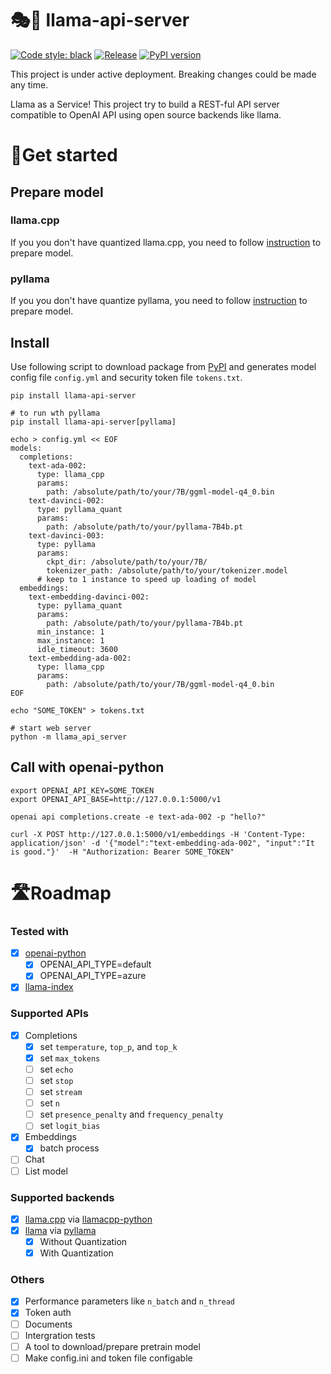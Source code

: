 🎭🦙 llama-api-server
=======

[![Code style: black](https://img.shields.io/badge/code%20style-black-000000.svg)](https://github.com/psf/black)
[![Release](https://github.com/iaalm/llama-api-server/actions/workflows/release.yml/badge.svg)](https://github.com/iaalm/llama-api-server/actions/workflows/release.yml)
[![PyPI version](https://badge.fury.io/py/llama-api-server.svg)](https://badge.fury.io/py/llama-api-server)

This project is under active deployment. Breaking changes could be made any time.

Llama as a Service! This project try to build a REST-ful API server compatible to OpenAI API using open source backends like llama.

# 🚀Get started

## Prepare model

### llama.cpp
If you you don't have quantized llama.cpp, you need to follow [instruction](https://github.com/ggerganov/llama.cpp#usage) to prepare model.

### pyllama
If you you don't have quantize pyllama, you need to follow [instruction](https://github.com/juncongmoo/pyllama#-quantize-llama-to-run-in-a-4gb-gpu) to prepare model.


## Install
Use following script to download package from [PyPI](https://pypi.org/project/llama-api-server) and generates model config file `config.yml` and security token file `tokens.txt`.
```
pip install llama-api-server

# to run wth pyllama
pip install llama-api-server[pyllama]

echo > config.yml << EOF
models:
  completions:
    text-ada-002:
      type: llama_cpp
      params:
        path: /absolute/path/to/your/7B/ggml-model-q4_0.bin
    text-davinci-002:
      type: pyllama_quant
      params:
        path: /absolute/path/to/your/pyllama-7B4b.pt
    text-davinci-003:
      type: pyllama
      params:
        ckpt_dir: /absolute/path/to/your/7B/
        tokenizer_path: /absolute/path/to/your/tokenizer.model
      # keep to 1 instance to speed up loading of model
  embeddings:
    text-embedding-davinci-002:
      type: pyllama_quant
      params:
        path: /absolute/path/to/your/pyllama-7B4b.pt
      min_instance: 1
      max_instance: 1
      idle_timeout: 3600
    text-embedding-ada-002:
      type: llama_cpp
      params:
        path: /absolute/path/to/your/7B/ggml-model-q4_0.bin
EOF

echo "SOME_TOKEN" > tokens.txt

# start web server
python -m llama_api_server
```

## Call with openai-python
```
export OPENAI_API_KEY=SOME_TOKEN
export OPENAI_API_BASE=http://127.0.0.1:5000/v1

openai api completions.create -e text-ada-002 -p "hello?"

curl -X POST http://127.0.0.1:5000/v1/embeddings -H 'Content-Type: application/json' -d '{"model":"text-embedding-ada-002", "input":"It is good."}'  -H "Authorization: Bearer SOME_TOKEN"
```

# 🛣️Roadmap

### Tested with
- [X] [openai-python](https://github.com/openai/openai-python)
    - [X] OPENAI\_API\_TYPE=default
    - [X] OPENAI\_API\_TYPE=azure
- [X] [llama-index](https://github.com/jerryjliu/llama_index)

### Supported APIs
- [X] Completions
    - [X] set `temperature`, `top_p`, and `top_k`
    - [X] set `max_tokens`
    - [ ] set `echo`
    - [ ] set `stop`
    - [ ] set `stream`
    - [ ] set `n`
    - [ ] set `presence_penalty` and `frequency_penalty`
    - [ ] set `logit_bias`
- [X] Embeddings
    - [X] batch process
- [ ] Chat
- [ ] List model

### Supported backends
- [X] [llama.cpp](https://github.com/ggerganov/llama.cpp) via [llamacpp-python](https://github.com/thomasantony/llamacpp-python)
- [X] [llama](https://github.com/facebookresearch/llama) via [pyllama](https://github.com/juncongmoo/pyllama)
    - [X] Without Quantization
    - [X] With Quantization

### Others
- [X] Performance parameters like `n_batch` and `n_thread`
- [X] Token auth
- [ ] Documents
- [ ] Intergration tests
- [ ] A tool to download/prepare pretrain model
- [ ] Make config.ini and token file configable
